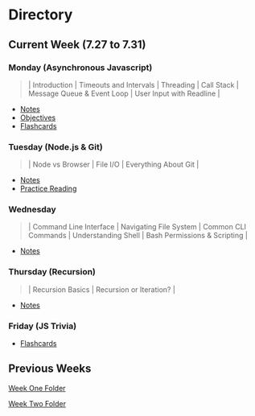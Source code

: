 # **Directory**

## **Current Week** (7.27 to 7.31)

### **Monday** (Asynchronous Javascript)

> | Introduction | Timeouts and Intervals | Threading | Call Stack | Message Queue & Event Loop | User Input with Readline |

- [Notes](7.27-7.31/Monday/Notes.md)
- [Objectives](7.27-7.31/Monday/Objectives.md)
- [Flashcards](7.27-7.31/Monday/Flashcards.md)

### **Tuesday** (Node.js & Git)

> | Node vs Browser | File I/O | Everything About Git |

- [Notes](7.27-7.31/Tuesday/Notes.md)
- [Practice Reading](7.27-7.31/Tuesday/Scrum-Sprint-UserStories.md)

### **Wednesday**

> | Command Line Interface | Navigating File System | Common CLI Commands | Understanding Shell | Bash Permissions & Scripting |

- [Notes](7.27-7.31/Wednesday/Notes.md)

### **Thursday** (Recursion)

> | Recursion Basics | Recursion or Iteration? |

- [Notes](7.27-7.31/Thursday/Notes.md)

### **Friday** (JS Trivia)

- [Flashcards](7.27-7.31/Friday/Flashcards.md)

## **Previous Weeks**

[Week One Folder](https://github.com/ALW93/App-Academy/tree/master/7.13-7.17)

[Week Two Folder](https://github.com/ALW93/App-Academy/tree/master/7.20-7.24)
